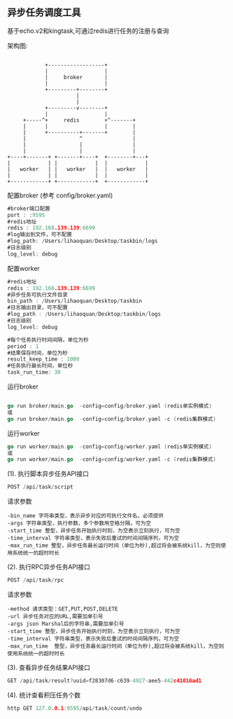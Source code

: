 ## 异步任务调度工具

基于echo.v2和kingtask,可通过redis进行任务的注册与查询

架构图:

```

            +------------------+
            |                  |
            |     broker       |
            |                  |
            +---------+--------+
                      |
                      |
            +---------v--------+
            |                  |
     +-----^+     redis        +^-------+
     |      |                  |        |
     |      +----------+-------+        |
     |                 ^                |
     |                 |                |
     |                 |                |
+----+-------+ +-------+----+  +--------+---+
|            | |            |  |            |
|   worker   | |   worker   |  |   worker   |
|            | |            |  |            |
+------------+ +------------+  +------------+

```

配置broker (参考 config/broker.yaml)
```go
#broker端口配置
port : :9595
#redis地址
redis : 192.168.139.139:6699
#log输出到文件，可不配置
#log_path: /Users/lihaoquan/Desktop/taskbin/logs
#日志级别
log_level: debug
```

配置worker
```go
#redis地址
redis : 192.168.139.139:6699
#异步任务可执行文件目录
bin_path : /Users/lihaoquan/Desktop/taskbin
#日志输出目录，可不配置
#log_path : /Users/lihaoquan/Desktop/taskbin/logs
#日志级别
log_level: debug

#每个任务执行时间间隔，单位为秒
period : 1
#结果保存时间，单位为秒
result_keep_time : 1000
#任务执行最长时间，单位秒
task_run_time: 30
```

运行broker
```go

go run broker/main.go  -config=config/broker.yaml (redis单实例模式) 
或
go run broker/main.go  -config=config/broker.yaml -c (redis集群模式) 
```

运行worker
```go
go run worker/main.go  -config=config/worker.yaml (redis单实例模式) 
或
go run worker/main.go  -config=config/worker.yaml -c (redis集群模式)  
```


(1). 执行脚本异步任务API接口
```go
POST /api/task/script
```

请求参数

    -bin_name 字符串类型，表示异步对应的可执行文件名，必须提供
    -args 字符串类型，执行参数，多个参数用空格分隔，可为空
    -start_time 整型，异步任务开始执行时刻，为空表示立刻执行，可为空
    -time_interval 字符串类型，表示失败后重试的时间间隔序列，可为空
    -max_run_time 整型，异步任务最长运行时间（单位为秒),超过将会被系统kill，为空则使用系统统一的超时时长


(2). 执行RPC异步任务API接口
```go
POST /api/task/rpc
```

请求参数

    -method 请求类型：GET,PUT,POST,DELETE
    -url 异步任务对应的URL,需要加单引号
    -args json Marshal后的字符串,需要加单引号
    -start_time 整型，异步任务开始执行时刻，为空表示立刻执行，可为空
    -time_interval 字符串类型，表示失败后重试的时间间隔序列，可为空
    -max_run_time  整型，异步任务最长运行时间（单位为秒),超过将会被系统kill，为空则使用系统统一的超时时长


(3). 查看异步任务结果API接口
```go
GET /api/task/result?uuid=f28307d6-c639-4927-aee5-442c41016ad1
```
(4). 统计查看积压任务个数
```go
http GET 127.0.0.1:9595/api/task/count/undo
```
